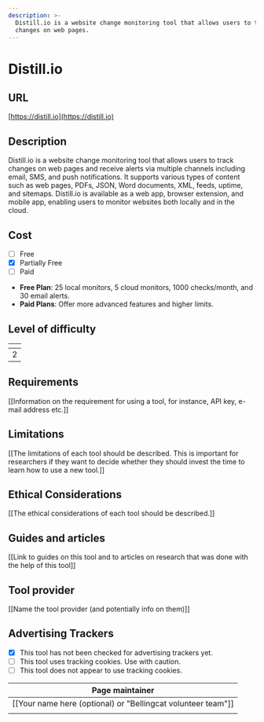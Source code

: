 ```yaml
---
description: >-
  Distill.io is a website change monitoring tool that allows users to track
  changes on web pages.
---
```


# Distill.io

## URL

[https://distill.io](https://distill.io)

## Description

Distill.io is a website change monitoring tool that allows users to track changes on web pages and receive alerts via multiple channels including email, SMS, and push notifications. It supports various types of content such as web pages, PDFs, JSON, Word documents, XML, feeds, uptime, and sitemaps. Distill.io is available as a web app, browser extension, and mobile app, enabling users to monitor websites both locally and in the cloud.

## Cost

* [ ] Free
* [x] Partially Free
* [ ] Paid

<!---->

* **Free Plan**: 25 local monitors, 5 cloud monitors, 1000 checks/month, and 30 email alerts.
* **Paid Plans**: Offer more advanced features and higher limits.

## Level of difficulty

<table><thead><tr><th data-type="rating" data-max="5"></th></tr></thead><tbody><tr><td>2</td></tr></tbody></table>

## Requirements

\[\[Information on the requirement for using a tool, for instance, API key, e-mail address etc.]]

## Limitations

\[\[The limitations of each tool should be described. This is important for researchers if they want to decide whether they should invest the time to learn how to use a new tool.]]

## Ethical Considerations

\[\[The ethical considerations of each tool should be described.]]

## Guides and articles

\[\[Link to guides on this tool and to articles on research that was done with the help of this tool]]

## Tool provider

\[\[Name the tool provider (and potentially info on them)]]

## Advertising Trackers

* [x] This tool has not been checked for advertising trackers yet.
* [ ] This tool uses tracking cookies. Use with caution.
* [ ] This tool does not appear to use tracking cookies.

| Page maintainer                                                |
| -------------------------------------------------------------- |
| \[\[Your name here (optional) or "Bellingcat volunteer team"]] |
|                                                                |
